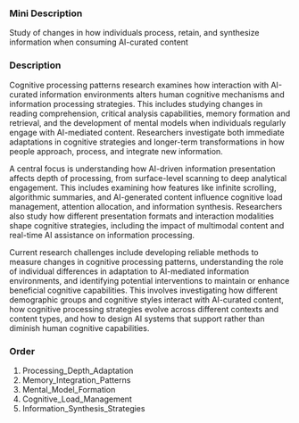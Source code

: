 ### Mini Description

Study of changes in how individuals process, retain, and synthesize information when consuming AI-curated content

### Description

Cognitive processing patterns research examines how interaction with AI-curated information environments alters human cognitive mechanisms and information processing strategies. This includes studying changes in reading comprehension, critical analysis capabilities, memory formation and retrieval, and the development of mental models when individuals regularly engage with AI-mediated content. Researchers investigate both immediate adaptations in cognitive strategies and longer-term transformations in how people approach, process, and integrate new information.

A central focus is understanding how AI-driven information presentation affects depth of processing, from surface-level scanning to deep analytical engagement. This includes examining how features like infinite scrolling, algorithmic summaries, and AI-generated content influence cognitive load management, attention allocation, and information synthesis. Researchers also study how different presentation formats and interaction modalities shape cognitive strategies, including the impact of multimodal content and real-time AI assistance on information processing.

Current research challenges include developing reliable methods to measure changes in cognitive processing patterns, understanding the role of individual differences in adaptation to AI-mediated information environments, and identifying potential interventions to maintain or enhance beneficial cognitive capabilities. This involves investigating how different demographic groups and cognitive styles interact with AI-curated content, how cognitive processing strategies evolve across different contexts and content types, and how to design AI systems that support rather than diminish human cognitive capabilities.

### Order

1. Processing_Depth_Adaptation
2. Memory_Integration_Patterns
3. Mental_Model_Formation
4. Cognitive_Load_Management
5. Information_Synthesis_Strategies
